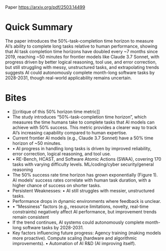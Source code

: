 Paper
https://arxiv.org/pdf/2503.14499
# Quick Summary
The paper introduces the 50%-task-completion time horizon to measure AI’s ability to complete long tasks relative to human performance, showing that AI task completion time horizons have doubled every ~7 months since 2019, reaching ~50 minutes for frontier models like Claude 3.7 Sonnet, with progress driven by better logical reasoning, tool use, and error correction, but still struggling with messy, unstructured tasks, and extrapolating trends suggests AI could autonomously complete month-long software tasks by 2028-2031, though real-world applicability remains uncertain.
# Bites
- [[critique of this 50% horizon time metric]]
- The study introduces “50%-task-completion time horizon”, which measures the time humans take to complete tasks that AI models can achieve with 50% success. This metric provides a clearer way to track AI’s increasing capability compared to human expertise.
- Current frontier AI models (e.g., Claude 3.7 Sonnet) have a 50% time horizon of ~50 minutes.
- • AI progress in handling long tasks is driven by improved reliability, error correction, logical reasoning, and tool use.
- • RE-Bench, HCAST, and Software Atomic Actions (SWAA), covering 170 tasks with varying difficulty levels. ML/coding/cyber security/general reasoning
- The 50% success rate time horizon has grown exponentially (Figure 1). AI models’ success rates correlate with human task duration, with a higher chance of success on shorter tasks.
- Persistent Weaknesses: • AI still struggles with messier, unstructured tasks. 
- Performance drops in dynamic environments where feedback is unclear.
- • “Messiness” factors (e.g., resource limitations, novelty, real-time constraints) negatively affect AI performance, but improvement trends remain consistent
- If the trend continues, AI systems could autonomously complete month-long software tasks by 2028-2031.
- Key factors influencing future progress: Agency training (making models more proactive). Compute scaling (hardware and algorithmic improvements). • Automation of AI R&D (AI improving itself).